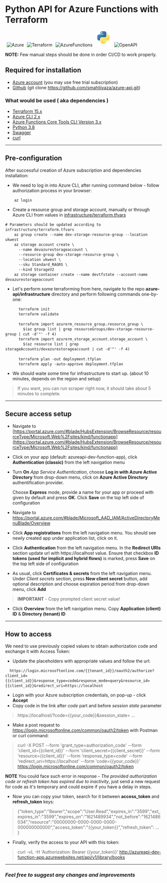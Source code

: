 
# Python API for Azure Functions with Terraform

<img src="https://www.tekenable.ie/wp-content/uploads/2019/06/azure_logo_794_new.png" height="50px" hspace="5px" alt="Azure" /><img src="https://www.terraform.io/assets/images/og-image-8b3e4f7d.png" height="50px" hspace="5px" alt="Terraform" /><img src="https://tutorials.visualstudio.com/assets/azure-functions-icon-79202773897b436d383ac33e91a121030c2b363d86b026cb3fdf7b1f8a8f0b0f.svg" height="50px" hspace="5px" alt="AzureFunctions" /><img src="https://raw.githubusercontent.com/devicons/devicon/master/icons/python/python-original.svg" height="50px" hspace="5px" alt="Python" /><img src="https://symbols.getvecta.com/stencil_90/33_openapi-initiative-icon.29acbccb1d.svg" height="50px" hspace="5px" alt="OpenAPI" />

**NOTE:** Few manual steps should be done in order CI/CD to work properly.

## Required for installation
- [Azure account](https://portal.azure.com/) (you may use free trial subscription)
- [Github](https://docs.github.com/en/github/getting-started-with-github/getting-started-with-git/about-remote-repositories) (git clone https://github.com/smahliivaza/azure-api.git)

### What would be used ( aka dependencies )
- [Terraform 15.x](https://www.terraform.io/downloads.html)
- [Azure CLI 2.x](https://docs.microsoft.com/en-us/cli/azure/install-azure-cli)
- [Azure Functions Core Tools CLI Version 3.x](https://docs.microsoft.com/en-us/azure/azure-functions/functions-run-local?tabs=linux%2Cpython%2Cbash#core-tools-versions)
- [Python 3.8](https://www.python.org/downloads/)
- [Swagger](https://swagger.io/tools/swagger-editor/)  
- [curl](https://www.mit.edu/afs.new/sipb/user/ssen/src/curl-7.11.1/docs/curl.html)
---
## Pre-configuration
After successful creation of Azure subscription and dependencies installation:
- We need to log in into Azure CLI, after running command below - follow authorization process in your browser:
```
    az login
```  
- Create a resource group and storage account, manually or through Azure CLI from values in [infrastructure/terraform.tfvars](infrastructure/terraform.tfvars)
```
# Parameters should be updated according to infrastructure/terraform.tfvars
    az group create --name dev-storage-resource-group --location ukwest
    az storage account create \
      --name devazurestorageaccount \
      --resource-group dev-storage-resource-group \
      --location ukwest \
      --sku Standard_RAGRS \
      --kind StorageV2
    az storage container create --name devtfstate --account-name devazurestorageaccount
```
- Let's perform some terraforming from here, navigate to the repo **azure-api/infrastructure** directory and perform following commands one-by-one:
```
      terraform init
      terraform validate

      terraform import azurerm_resource_group.resource_group \
        $(az group list | grep resourceGroups/dev-storage-resource-group | cut -d'"' -f 4)
      terraform import azurerm_storage_account.storage_account \
        $(az resource list | grep storageAccounts/devazurestorageaccount | cut -d'"' -f 4)
      
      terraform plan -out deployment.tfplan
      terraform apply -auto-approve deployment.tfplan
```
- We should waite some time for infrastructure to start up. (about 10 minutes, depends on the region and setup)
> If you want, you can run scraper right now, it should take about 5 minutes to complete.
---
## Secure access setup
- Navigate to [https://portal.azure.com/#blade/HubsExtension/BrowseResource/resourceType/Microsoft.Web%2Fsites/kind/functionapp](https://portal.azure.com/#blade/HubsExtension/BrowseResource/resourceType/Microsoft.Web%2Fsites/kind/functionapp)
- Click on your app (default: azureapi-dev-function-app), click **Authentication (classic)** from the left navigation menu
- Turn **On** *App Service Authentication*, choose **Log in with Azure Active Directory** from drop-down menu, click on **Azure Active Directory** authentification provider.
  
  Choose **Express** mode, provide a name for your app or proceed with given by default and press **OK**. Click **Save** on the top left side of configuration 
- Navigate to https://portal.azure.com/#blade/Microsoft_AAD_IAM/ActiveDirectoryMenuBlade/Overview
- Click **App registrations** from the left navigation menu. You should see newly created app under application list, click on it.
- Click **Authentication** from the left navigation menu. In the **Redirect URIs** section update url with https://localhost value. Ensure that checkbox **ID tokens (used for implicit and hybrid flows)** is marked, press **Save** on the top left side of configuration
- As usual, click **Certificates & secrets** from the left navigation menu. Under *Client secrets* section, press **New client secret** button, add optional description and choose expiration period from drop-down menu, click **Add**
> **IMPORTANT** - Copy prompted client secret value!
- Click **Overview** from the left navigation menu. Copy **Application (client) ID** & **Directory (tenant) ID**
---
## How to access
We need to use previously copied values to obtain authorization code and exchange it with Access Token:
- Update the placeholders with appropriate values and follow the url:
```
  https://login.microsoftonline.com/{{tenant_id}}/oauth2/authorize?client_id={{client_id}}&response_type=code&response_mode=query&resource_id={{client_id}}&redirect_uri=https://localhost
```
- Login with your Azure subscription credentials, on pop-up - click **Accept**
- Copy code in the link after *code* part and before *session state* parameter
> https://localhost/?code={{your_code}}&session_state= ...
- Make a post request to https://login.microsoftonline.com/common/oauth2/token with Postman or curl command:
> curl -X POST --form 'grant_type=authorization_code' --form 'client_id={{client_id}}' --form 'client_secret={{client_secret}}' --form 'resource={{client_id}}' --form 'response_type=code' --form 'redirect_uri=https://localhost' --form 'code={{your_code}}' https://login.microsoftonline.com/common/oauth2/token

**NOTE** You could face such error in response - *The provided authorization code or refresh token has expired due to inactivity*, just send a new request for code as it's temporary and could expire if you have a delay in steps.
- Now you can copy your token, search for it between **access_token** and **refresh_token** keys:
> {"token_type":"Bearer","scope":"User.Read","expires_in":"3599","ext_expires_in":"3599","expires_on":"1621489934","not_before":"1621486034","resource":"00000000-0000-0000-0000-000000000000","access_token":"{{your_token}}","refresh_token": ... }
- Finally, verify the access to your API with this token:
> curl -vL -H 'Authorization: Bearer {{your_token}}' http://azureapi-dev-function-app.azurewebsites.net/api/v1/library/books
---
### *Feel free to suggest any changes and improvements*
